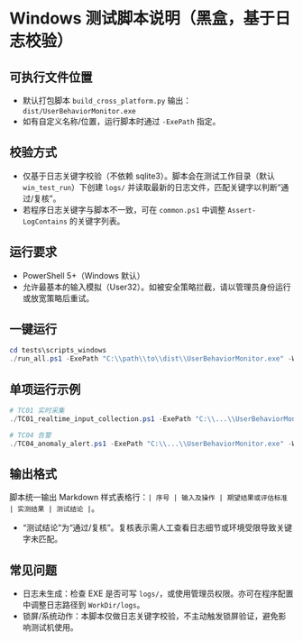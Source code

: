 # Windows 测试脚本说明（黑盒，基于日志校验）

## 可执行文件位置
- 默认打包脚本 `build_cross_platform.py` 输出：`dist/UserBehaviorMonitor.exe`
- 如有自定义名称/位置，运行脚本时通过 `-ExePath` 指定。

## 校验方式
- 仅基于日志关键字校验（不依赖 sqlite3）。脚本会在测试工作目录（默认 `win_test_run`）下创建 `logs/` 并读取最新的日志文件，匹配关键字以判断“通过/复核”。
- 若程序日志关键字与脚本不一致，可在 `common.ps1` 中调整 `Assert-LogContains` 的关键字列表。

## 运行要求
- PowerShell 5+（Windows 默认）
- 允许最基本的输入模拟（User32）。如被安全策略拦截，请以管理员身份运行或放宽策略后重试。

## 一键运行
```powershell
cd tests\scripts_windows
./run_all.ps1 -ExePath "C:\\path\\to\\dist\\UserBehaviorMonitor.exe" -WorkDir "C:\\UBM_TEST"
```

## 单项运行示例
```powershell
# TC01 实时采集
./TC01_realtime_input_collection.ps1 -ExePath "C:\\...\\UserBehaviorMonitor.exe" -WorkDir "C:\\UBM_TEST"

# TC04 告警
./TC04_anomaly_alert.ps1 -ExePath "C:\\...\\UserBehaviorMonitor.exe" -WorkDir "C:\\UBM_TEST"
```

## 输出格式
脚本统一输出 Markdown 样式表格行：`| 序号 | 输入及操作 | 期望结果或评估标准 | 实测结果 | 测试结论 |`。
- “测试结论”为“通过/复核”。复核表示需人工查看日志细节或环境受限导致关键字未匹配。

## 常见问题
- 日志未生成：检查 EXE 是否可写 `logs/`，或使用管理员权限。亦可在程序配置中调整日志路径到 `WorkDir/logs`。
- 锁屏/系统动作：本脚本仅做日志关键字校验，不主动触发锁屏验证，避免影响测试机使用。
